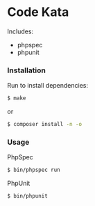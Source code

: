 # Code Kata

Includes:
 * phpspec
 * phpunit

### Installation

Run to install dependencies:
```bash
$ make
```
or
```bash
$ composer install -n -o
```

### Usage

PhpSpec
```bash
$ bin/phpspec run
```

PhpUnit
```bash
$ bin/phpunit
```